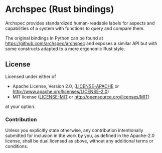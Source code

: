 # Archspec (Rust bindings)

Archspec provides standardized human-readable labels for aspects and capabilities of a system with functions to query and compare them.

The original bindings in Python can be found at https://github.com/archspec/archspec and exposes a similar API but with some constructs adapted to a more ergonomic Rust style.

## License

Licensed under either of

 * Apache License, Version 2.0, ([LICENSE-APACHE](LICENSE-APACHE) or http://www.apache.org/licenses/LICENSE-2.0)
 * MIT license ([LICENSE-MIT](LICENSE-MIT) or http://opensource.org/licenses/MIT)

at your option.

### Contribution

Unless you explicitly state otherwise, any contribution intentionally submitted
for inclusion in the work by you, as defined in the Apache-2.0 license, shall be dual licensed as above, without any
additional terms or conditions.
